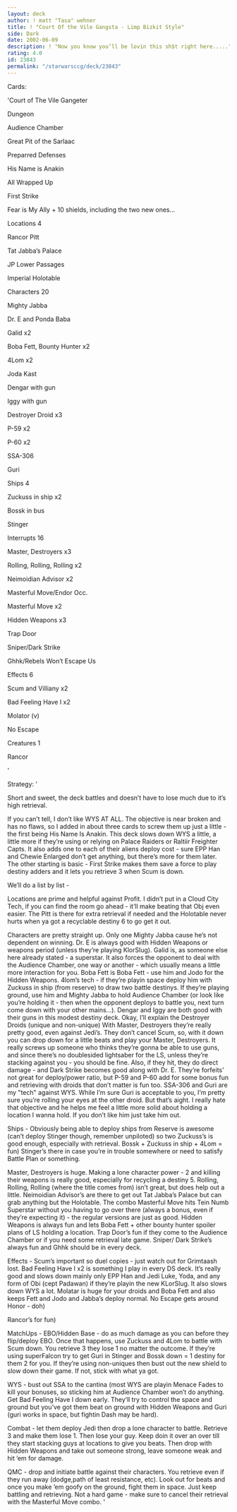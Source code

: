 ```yaml
---
layout: deck
author: ! matt "Tasa" wehner
title: ! "Court Of the Vile Gangsta - Limp Bizkit Style"
side: Dark
date: 2002-06-09
description: ! "Now you know you’ll be lovin this sh$t right here....."
rating: 4.0
id: 23843
permalink: "/starwarsccg/deck/23843"
---
```

Cards: 

'Court of The Vile Gangeter

Dungeon

Audience Chamber

Great Pit of the Sarlaac

Preparred Defenses

His Name is Anakin

All Wrapped Up

First Strike

Fear is My Ally + 10 shields, including the two new ones...



Locations 4

Rancor Pitt

Tat Jabba’s Palace

JP Lower Passages

Imperial Holotable


Characters 20

Mighty Jabba

Dr. E and Ponda Baba

Galid x2

Boba Fett, Bounty Hunter x2

4Lom x2

Joda Kast

Dengar with gun

Iggy with gun

Destroyer Droid x3

P-59 x2

P-60 x2

SSA-306

Guri


Ships 4

Zuckuss in ship x2

Bossk in bus

Stinger


Interrupts 16

Master, Destroyers x3

Rolling, Rolling, Rolling x2

Neimoidian Advisor x2

Masterful Move/Endor Occ.

Masterful Move x2

Hidden Weapons x3

Trap Door

Sniper/Dark Strike

Ghhk/Rebels Won’t Escape Us


Effects 6

Scum and Villiany x2

Bad Feeling Have I x2

Molator (v)

No Escape


Creatures 1

Rancor

'

Strategy: '

Short and sweet, the deck battles and doesn’t have to lose much due to it’s high retrieval.

If you can’t tell, I don’t like WYS AT ALL.  The objective is near broken and has no flaws, so I added in about three cards to screw them up just a little - the first being His Name Is Anakin.  This deck slows down WYS a little, a little more if they’re using or relying on Palace Raiders or Raltiir Freighter Capts.  It also adds one to each of their aliens deploy cost - sure EPP Han and Chewie Enlarged don’t get anything, but there’s more for them later.  The other starting is basic - First Strike makes them save a force to play destiny adders and it lets you retrieve 3 when Scum is down.


We’ll do a list by list -


Locations are prime and helpful against Profit.  I didn’t put in a Cloud City Tech, if you can find the room go ahead - it’ll make beating that Obj even easier.  The Pitt is there for extra retrieval if needed and the Holotable never hurts when ya got a recyclable destiny 6 to go get it out.


Characters are pretty straight up.  Only one Mighty Jabba cause he’s not dependent on winning.  Dr. E is always good with Hidden Weapons or weapons period (unless they’re playing KlorSlug).  Galid is, as someone else here already stated - a superstar.  It also forces the opponent to deal with the Audience Chamber, one way or another - which usually means a little more interaction for you.  Boba Fett is Boba Fett - use him and Jodo for the Hidden Weapons.  4lom’s tech - if they’re playin space deploy him with Zuckuss in ship (from reserve) to draw two battle destinys.  If they’re playing ground, use him and Mighty Jabba to hold Audience Chamber (or look like you’re holding it - then when the opponent deploys to battle you, next turn come down with your other mains...).  Dengar and Iggy are both good with their guns in this modest destiny deck.  Okay, I’ll explain the Destroyer Droids (unique and non-unique)  With Master, Destroyers they’re really pretty good, even against Jedi’s.  They don’t cancel Scum, so, with it down you can drop down for a little beats and play your Master, Destroyers.  It really screws up someone who thinks they’re gonna be able to use guns, and since there’s no doublesided lightsaber for the LS, unless they’re stacking against you - you should be fine.  Also, if they hit, they do direct damage - and Dark Strike becomes good along with Dr. E.  They’re forfeits’ not great for deploy/power ratio, but P-59 and P-60 add for some bonus fun and retrieving with droids that don’t matter is fun too.  SSA-306 and Guri are my "tech" against WYS.  While I’m sure Guri is acceptable to you, I’m pretty sure you’re rolling your eyes at the other droid.  But that’s aight.  I really hate that objective and he helps me feel a little more solid about holding a location I wanna hold.  If you don’t like him just take him out.


Ships - Obviously being able to deploy ships from Reserve is awesome (can’t deploy Stinger though, remember unpiloted) so two Zuckuss’s is good enough, especially with retrieval.  Bossk + Zuckuss in ship + 4Lom = fun)  Stinger’s there in case you’re in trouble somewhere or need to satisfy Battle Plan or something.


Master, Destroyers is huge.  Making a lone character power - 2 and killing their weapons is really good, especially for recycling a destiny 5.  Rolling, Rolling, Rolling (where the title comes from) isn’t great, but does help out a little.  Neimoidian Advisor’s are there to get out Tat Jabba’s Palace but can grab anything but the Holotable.  The combo Masterful Move hits Tein Numb Superstar without you having to go over there (always a bonus, even if they’re expecting it) - the regular versions are just as good.  Hidden Weapons is always fun and lets Boba Fett + other bounty hunter spoiler plans of LS holding a location.  Trap Door’s fun if they come to the Audience Chamber or if you need some retrieval late game.  Sniper/ Dark Strike’s always fun and Ghhk should be in every deck.  


Effects - Scum’s important so duel copies - just watch out for Grimtaash lost.  Bad Feeling Have I x2 is something I play in every DS deck.  It’s really good and slows down mainly only EPP Han and Jedi Luke, Yoda, and any form of Obi (cept Padawan) if they’re playin the new KLorSlug.  It also slows down WYS a lot.  Molatar is huge for your droids and Boba Fett and also keeps Fett and Jodo and Jabba’s deploy normal.  No Escape gets around Honor - doh)


Rancor’s for fun)


MatchUps - EBO/Hidden Base - do as much damage as you can before they flip/deploy EBO.  Once that happens, use Zuckuss and 4Lom to battle with Scum down.  You retrieve 3 they lose 1 no matter the outcome.  If they’re using superFalcon try to get Guri in Stinger and Bossk down = 1 destiny for them 2 for you.  If they’re using non-uniques then bust out the new shield to slow down their game.  If not, stick with what ya got.


WYS - bust out SSA to the cantina (most WYS are playin Menace Fades to kill your bonuses, so sticking him at Audience Chamber won’t do anything.  Get Bad Feeling Have I down early.  They’ll try to control the space and ground but you’ve got them beat on ground with Hidden Weapons and Guri (guri works in space, but fightin Dash may be hard).


Combat - let them deploy Jedi then drop a lone character to battle.  Retrieve 3 and make them lose 1.  Then lose your guy.  Keep doin it over an over till they start stacking guys at locations to give you beats.  Then drop with Hidden Weapons and take out someone strong, leave someone weak and hit ’em for damage.


QMC - drop and initiate battle against their characters.  You retrieve even if they run away (dodge,path of least resistance, etc).  Look out for beats and once you make ’em goofy on the ground, fight them in space.  Just keep battling and retrieving.  Not a hard game - make sure to cancel their retrieval with the Masterful Move combo.   '
